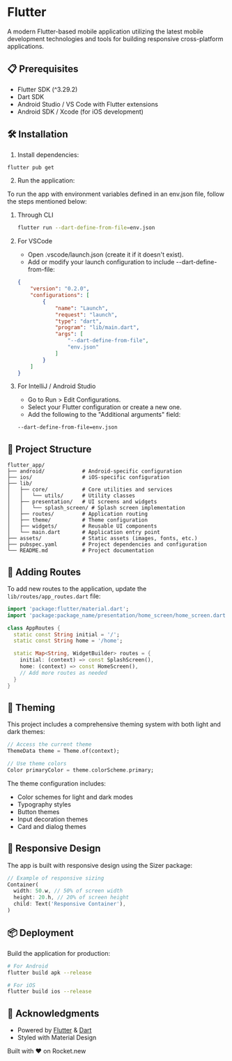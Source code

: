 # Flutter

A modern Flutter-based mobile application utilizing the latest mobile development technologies and tools for building responsive cross-platform applications.

## 📋 Prerequisites

- Flutter SDK (^3.29.2)
- Dart SDK
- Android Studio / VS Code with Flutter extensions
- Android SDK / Xcode (for iOS development)

## 🛠️ Installation

1. Install dependencies:

```bash
flutter pub get
```

2. Run the application:

To run the app with environment variables defined in an env.json file, follow the steps mentioned below:

1. Through CLI
   ```bash
   flutter run --dart-define-from-file=env.json
   ```
2. For VSCode
   - Open .vscode/launch.json (create it if it doesn't exist).
   - Add or modify your launch configuration to include --dart-define-from-file:

   ```json
   {
       "version": "0.2.0",
       "configurations": [
           {
               "name": "Launch",
               "request": "launch",
               "type": "dart",
               "program": "lib/main.dart",
               "args": [
                   "--dart-define-from-file",
                   "env.json"
               ]
           }
       ]
   }
   ```
3. For IntelliJ / Android Studio
   - Go to Run > Edit Configurations.
   - Select your Flutter configuration or create a new one.
   - Add the following to the "Additional arguments" field:

   ```bash
   --dart-define-from-file=env.json
   ```

## 📁 Project Structure

```
flutter_app/
├── android/            # Android-specific configuration
├── ios/                # iOS-specific configuration
├── lib/
│   ├── core/           # Core utilities and services
│   │   └── utils/      # Utility classes
│   ├── presentation/   # UI screens and widgets
│   │   └── splash_screen/ # Splash screen implementation
│   ├── routes/         # Application routing
│   ├── theme/          # Theme configuration
│   ├── widgets/        # Reusable UI components
│   └── main.dart       # Application entry point
├── assets/             # Static assets (images, fonts, etc.)
├── pubspec.yaml        # Project dependencies and configuration
└── README.md           # Project documentation
```

## 🧩 Adding Routes

To add new routes to the application, update the `lib/routes/app_routes.dart` file:

```dart
import 'package:flutter/material.dart';
import 'package:package_name/presentation/home_screen/home_screen.dart';

class AppRoutes {
  static const String initial = '/';
  static const String home = '/home';

  static Map<String, WidgetBuilder> routes = {
    initial: (context) => const SplashScreen(),
    home: (context) => const HomeScreen(),
    // Add more routes as needed
  }
}
```

## 🎨 Theming

This project includes a comprehensive theming system with both light and dark themes:

```dart
// Access the current theme
ThemeData theme = Theme.of(context);

// Use theme colors
Color primaryColor = theme.colorScheme.primary;
```

The theme configuration includes:

- Color schemes for light and dark modes
- Typography styles
- Button themes
- Input decoration themes
- Card and dialog themes

## 📱 Responsive Design

The app is built with responsive design using the Sizer package:

```dart
// Example of responsive sizing
Container(
  width: 50.w, // 50% of screen width
  height: 20.h, // 20% of screen height
  child: Text('Responsive Container'),
)
```

## 📦 Deployment

Build the application for production:

```bash
# For Android
flutter build apk --release

# For iOS
flutter build ios --release
```

## 🙏 Acknowledgments


- Powered by [Flutter](https://flutter.dev) & [Dart](https://dart.dev)
- Styled with Material Design

Built with ❤️ on Rocket.new
